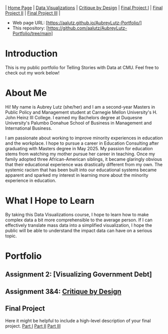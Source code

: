 | [Home Page](https://aalutz.github.io/AubreyLutz-Portfolio/) | [Data Visualizations](dataviz-examples) | [Critique by Design](critique-by-design) | [Final Project I](final-project-part-one) | [Final Project II](final-project-part-two) | [Final Project III](final-project-part-three) |


- Web page URL: [https://aalutz.github.io/AubreyLutz-Portfolio/]
- This repository: [https://github.com/aalutz/AubreyLutz-Portfolio/tree/main]

# Introduction
This is my public portfolio for Telling Stories with Data at CMU. Feel free to check out my work below!

# About Me
Hi! My name is Aubrey Lutz (she/her) and I am a second-year Masters in Public Policy and Management student at Carnegie Mellon University's H. John Heinz III College. I earned my Bachelors degree at Duquesne University's Palumbo Donahue School of Business in Management and International Business.

I am passionate about working to improve minority experiences in education and the workplace. I hope to pursue a career in Education Consulting after graduating with Masters degree in May 2025. My passion for education stems from watching my mother pursue her career in teaching. Once my family adopted three African-American siblings, it became glaringly obvious that their educational experience was drastically different from my own. The systemic racism that has been built into our educational systems became apparent and sparked my interest in learning more about the minority experience in education. 


# What I Hope to Learn
By taking this Data Visualizations course, I hope to learn how to make complex data a bit more comprehensible to the average person. If I can effectively translate mass data into a simplified visualization, I hope the public will be able to understand the impact data can have on a serious topic.


# Portfolio

## Assignment 2: [Visualizing Government Debt]
 

## Assignment 3&4: [Critique by Design](critique-by-design)


## Final Project
Here it might be helpful to include a high-level description of your final project. 
[Part I](final-project-part-one)
[Part II](final-project-part-two)
[Part III](final-project-part-three)
